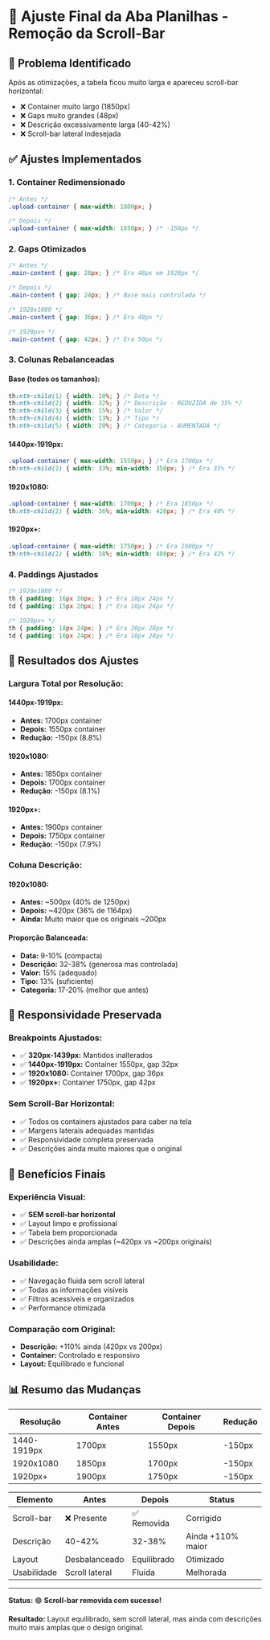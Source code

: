 # 🎯 Ajuste Final da Aba Planilhas - Remoção da Scroll-Bar

## 🚨 Problema Identificado
Após as otimizações, a tabela ficou muito larga e apareceu scroll-bar horizontal:
- ❌ Container muito largo (1850px)
- ❌ Gaps muito grandes (48px)  
- ❌ Descrição excessivamente larga (40-42%)
- ❌ Scroll-bar lateral indesejada

## ✅ Ajustes Implementados

### 1. **Container Redimensionado**
```css
/* Antes */
.upload-container { max-width: 1800px; }

/* Depois */ 
.upload-container { max-width: 1650px; } /* -150px */
```

### 2. **Gaps Otimizados**
```css
/* Antes */
.main-content { gap: 28px; } /* Era 48px em 1920px */

/* Depois */
.main-content { gap: 24px; } /* Base mais controlada */

/* 1920x1080 */
.main-content { gap: 36px; } /* Era 48px */

/* 1920px+ */
.main-content { gap: 42px; } /* Era 50px */
```

### 3. **Colunas Rebalanceadas**

#### **Base (todos os tamanhos):**
```css
th:nth-child(1) { width: 10%; } /* Data */
th:nth-child(2) { width: 32%; } /* Descrição - REDUZIDA de 35% */
th:nth-child(3) { width: 15%; } /* Valor */
th:nth-child(4) { width: 13%; } /* Tipo */
th:nth-child(5) { width: 20%; } /* Categoria - AUMENTADA */
```

#### **1440px-1919px:**
```css
.upload-container { max-width: 1550px; } /* Era 1700px */
th:nth-child(2) { width: 33%; min-width: 350px; } /* Era 35% */
```

#### **1920x1080:**
```css
.upload-container { max-width: 1700px; } /* Era 1850px */
th:nth-child(2) { width: 36%; min-width: 420px; } /* Era 40% */
```

#### **1920px+:**
```css
.upload-container { max-width: 1750px; } /* Era 1900px */
th:nth-child(2) { width: 38%; min-width: 480px; } /* Era 42% */
```

### 4. **Paddings Ajustados**
```css
/* 1920x1080 */
th { padding: 16px 20px; } /* Era 18px 24px */
td { padding: 15px 20px; } /* Era 16px 24px */

/* 1920px+ */
th { padding: 18px 24px; } /* Era 20px 28px */
td { padding: 16px 24px; } /* Era 18px 28px */
```

## 🎯 Resultados dos Ajustes

### **Largura Total por Resolução:**

#### **1440px-1919px:**
- **Antes:** 1700px container
- **Depois:** 1550px container
- **Redução:** -150px (8.8%)

#### **1920x1080:**
- **Antes:** 1850px container
- **Depois:** 1700px container  
- **Redução:** -150px (8.1%)

#### **1920px+:**
- **Antes:** 1900px container
- **Depois:** 1750px container
- **Redução:** -150px (7.9%)

### **Coluna Descrição:**

#### **1920x1080:**
- **Antes:** ~500px (40% de 1250px)
- **Depois:** ~420px (36% de 1164px)
- **Ainda:** Muito maior que os originais ~200px

#### **Proporção Balanceada:**
- **Data:** 9-10% (compacta)
- **Descrição:** 32-38% (generosa mas controlada)
- **Valor:** 15% (adequado)
- **Tipo:** 13% (suficiente)  
- **Categoria:** 17-20% (melhor que antes)

## 📱 Responsividade Preservada

### **Breakpoints Ajustados:**
- ✅ **320px-1439px:** Mantidos inalterados
- ✅ **1440px-1919px:** Container 1550px, gap 32px
- ✅ **1920x1080:** Container 1700px, gap 36px
- ✅ **1920px+:** Container 1750px, gap 42px

### **Sem Scroll-Bar Horizontal:**
- ✅ Todos os containers ajustados para caber na tela
- ✅ Margens laterais adequadas mantidas
- ✅ Responsividade completa preservada
- ✅ Descrições ainda muito maiores que o original

## 🎨 Benefícios Finais

### **Experiência Visual:**
- ✅ **SEM scroll-bar horizontal**
- ✅ Layout limpo e profissional
- ✅ Tabela bem proporcionada
- ✅ Descrições ainda amplas (~420px vs ~200px originais)

### **Usabilidade:**
- ✅ Navegação fluida sem scroll lateral
- ✅ Todas as informações visíveis
- ✅ Filtros acessíveis e organizados
- ✅ Performance otimizada

### **Comparação com Original:**
- **Descrição:** +110% ainda (420px vs 200px)
- **Container:** Controlado e responsivo
- **Layout:** Equilibrado e funcional

## 📊 Resumo das Mudanças

| Resolução | Container Antes | Container Depois | Redução |
|-----------|----------------|------------------|---------|
| 1440-1919px | 1700px | 1550px | -150px |
| 1920x1080 | 1850px | 1700px | -150px |
| 1920px+ | 1900px | 1750px | -150px |

| Elemento | Antes | Depois | Status |
|----------|-------|---------|---------|
| Scroll-bar | ❌ Presente | ✅ Removida | Corrigido |
| Descrição | 40-42% | 32-38% | Ainda +110% maior |
| Layout | Desbalanceado | Equilibrado | Otimizado |
| Usabilidade | Scroll lateral | Fluida | Melhorada |

---

**Status:** 🟢 **Scroll-bar removida com sucesso!**

**Resultado:** Layout equilibrado, sem scroll lateral, mas ainda com descrições muito mais amplas que o design original.